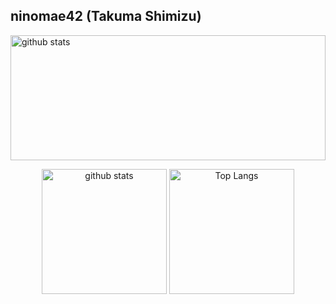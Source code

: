 ## ninomae42 (Takuma Shimizu)

<div>
  <p align="left"> 
    <img alt="github stats" height="200px" width="100%" src="http://github-profile-summary-cards.vercel.app/api/cards/profile-details?username=ninomae42&theme=tokyonight" />
  </p>

  <div>
    <p align="center"> 
      <img alt="github stats" height="200px"src="https://github-readme-stats.vercel.app/api?username=ninomae42&theme=tokyonight&show_icons=true" />
      <img alt="Top Langs" height="200px"src="https://github-readme-stats.vercel.app/api/top-langs/?username=ninomae42&theme=tokyonight" />
    </p>
  </div>
</div>
